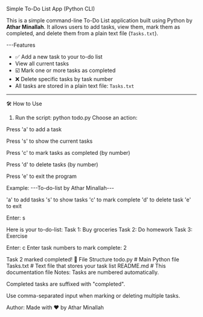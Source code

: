 Simple To-Do List App (Python CLI)

This is a simple command-line To-Do List application built using Python by **Athar Minallah**. It allows users to add tasks, view them, mark them as completed, and delete them from a plain text file (`Tasks.txt`).

---Features

- ✅ Add a new task to your to-do list
- View all current tasks
- ☑️ Mark one or more tasks as completed
- ❌ Delete specific tasks by task number
- All tasks are stored in a plain text file: `Tasks.txt`

---

🛠️ How to Use

1. Run the script:
   python todo.py
Choose an action:

Press 'a' to add a task

Press 's' to show the current tasks

Press 'c' to mark tasks as completed (by number)

Press 'd' to delete tasks (by number)

Press 'e' to exit the program

Example:
---To-do-list by Athar Minallah---

'a' to add tasks
's' to show tasks
'c' to mark complete
'd' to delete task
'e' to exit

Enter: s

Here is your to-do-list:
Task 1: Buy groceries
Task 2: Do homework
Task 3: Exercise

Enter: c
Enter task numbers to mark complete: 2

Task 2 marked completed!
📎 File Structure
todo.py        # Main Python file
Tasks.txt      # Text file that stores your task list
README.md      # This documentation file
Notes:
Tasks are numbered automatically.

Completed tasks are suffixed with "completed".

Use comma-separated input when marking or deleting multiple tasks.

Author:
Made with ❤️ by Athar Minallah
